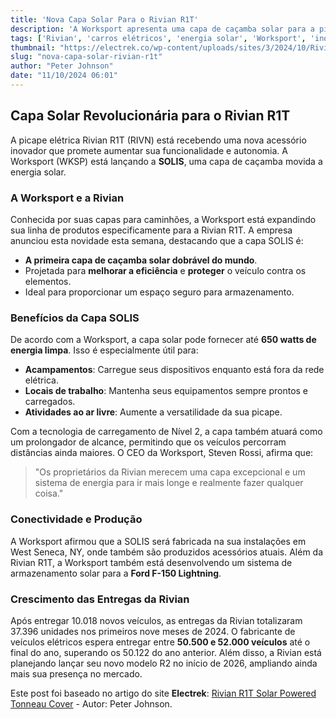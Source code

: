 ```yaml
---
title: 'Nova Capa Solar Para o Rivian R1T'
description: 'A Worksport apresenta uma capa de caçamba solar para a picape elétrica Rivian R1T.'
tags: ['Rivian', 'carros elétricos', 'energia solar', 'Worksport', 'inovação']
thumbnail: "https://electrek.co/wp-content/uploads/sites/3/2024/10/Rivian-R1T-solar-powered-tonneau.jpeg?quality=82&strip=all&w=1400"
slug: "nova-capa-solar-rivian-r1t"
author: "Peter Johnson"
date: "11/10/2024 06:01"
---
```


## Capa Solar Revolucionária para o Rivian R1T

A picape elétrica Rivian R1T (RIVN) está recebendo uma nova acessório inovador que promete aumentar sua funcionalidade e autonomia. A Worksport (WKSP) está lançando a **SOLIS**, uma capa de caçamba movida a energia solar.

### A Worksport e a Rivian
Conhecida por suas capas para caminhões, a Worksport está expandindo sua linha de produtos especificamente para a Rivian R1T. A empresa anunciou esta novidade esta semana, destacando que a capa SOLIS é:
- **A primeira capa de caçamba solar dobrável do mundo**.
- Projetada para **melhorar a eficiência** e **proteger** o veículo contra os elementos.
- Ideal para proporcionar um espaço seguro para armazenamento.

### Benefícios da Capa SOLIS
De acordo com a Worksport, a capa solar pode fornecer até **650 watts de energia limpa**. Isso é especialmente útil para:
- **Acampamentos**: Carregue seus dispositivos enquanto está fora da rede elétrica.
- **Locais de trabalho**: Mantenha seus equipamentos sempre prontos e carregados.
- **Atividades ao ar livre**: Aumente a versatilidade da sua picape.

Com a tecnologia de carregamento de Nível 2, a capa também atuará como um prolongador de alcance, permitindo que os veículos percorram distâncias ainda maiores. O CEO da Worksport, Steven Rossi, afirma que: 
> "Os proprietários da Rivian merecem uma capa excepcional e um sistema de energia para ir mais longe e realmente fazer qualquer coisa."

### Conectividade e Produção
A Worksport afirmou que a SOLIS será fabricada na sua instalações em West Seneca, NY, onde também são produzidos acessórios atuais. Além da Rivian R1T, a Worksport também está desenvolvendo um sistema de armazenamento solar para a **Ford F-150 Lightning**.

### Crescimento das Entregas da Rivian
Após entregar 10.018 novos veículos, as entregas da Rivian totalizaram 37.396 unidades nos primeiros nove meses de 2024. O fabricante de veículos elétricos espera entregar entre **50.500 e 52.000 veículos** até o final do ano, superando os 50.122 do ano anterior. Além disso, a Rivian está planejando lançar seu novo modelo R2 no início de 2026, ampliando ainda mais sua presença no mercado.

Este post foi baseado no artigo do site **Electrek**: [Rivian R1T Solar Powered Tonneau Cover](https://electrek.co/2024/10/10/rivian-r1t-solar-powered-tonneau-cover/) - Autor: Peter Johnson.
